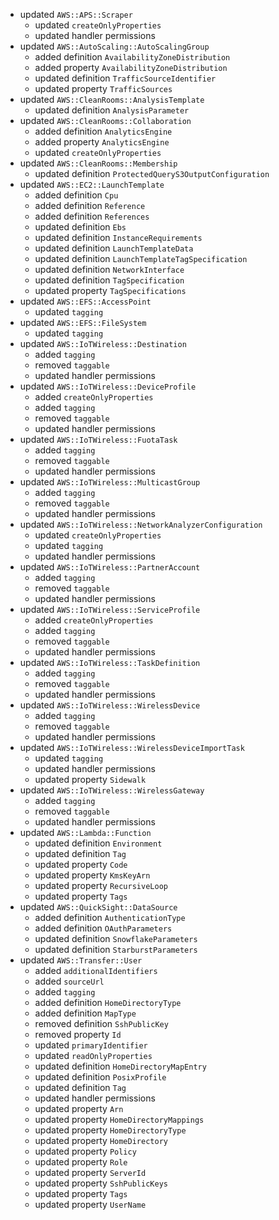 - updated `AWS::APS::Scraper`
  - updated `createOnlyProperties`
  - updated handler permissions
- updated `AWS::AutoScaling::AutoScalingGroup`
  - added definition `AvailabilityZoneDistribution`
  - added property `AvailabilityZoneDistribution`
  - updated definition `TrafficSourceIdentifier`
  - updated property `TrafficSources`
- updated `AWS::CleanRooms::AnalysisTemplate`
  - updated definition `AnalysisParameter`
- updated `AWS::CleanRooms::Collaboration`
  - added definition `AnalyticsEngine`
  - added property `AnalyticsEngine`
  - updated `createOnlyProperties`
- updated `AWS::CleanRooms::Membership`
  - updated definition `ProtectedQueryS3OutputConfiguration`
- updated `AWS::EC2::LaunchTemplate`
  - added definition `Cpu`
  - added definition `Reference`
  - added definition `References`
  - updated definition `Ebs`
  - updated definition `InstanceRequirements`
  - updated definition `LaunchTemplateData`
  - updated definition `LaunchTemplateTagSpecification`
  - updated definition `NetworkInterface`
  - updated definition `TagSpecification`
  - updated property `TagSpecifications`
- updated `AWS::EFS::AccessPoint`
  - updated `tagging`
- updated `AWS::EFS::FileSystem`
  - updated `tagging`
- updated `AWS::IoTWireless::Destination`
  - added `tagging`
  - removed `taggable`
  - updated handler permissions
- updated `AWS::IoTWireless::DeviceProfile`
  - added `createOnlyProperties`
  - added `tagging`
  - removed `taggable`
  - updated handler permissions
- updated `AWS::IoTWireless::FuotaTask`
  - added `tagging`
  - removed `taggable`
  - updated handler permissions
- updated `AWS::IoTWireless::MulticastGroup`
  - added `tagging`
  - removed `taggable`
  - updated handler permissions
- updated `AWS::IoTWireless::NetworkAnalyzerConfiguration`
  - updated `createOnlyProperties`
  - updated `tagging`
  - updated handler permissions
- updated `AWS::IoTWireless::PartnerAccount`
  - added `tagging`
  - removed `taggable`
  - updated handler permissions
- updated `AWS::IoTWireless::ServiceProfile`
  - added `createOnlyProperties`
  - added `tagging`
  - removed `taggable`
  - updated handler permissions
- updated `AWS::IoTWireless::TaskDefinition`
  - added `tagging`
  - removed `taggable`
  - updated handler permissions
- updated `AWS::IoTWireless::WirelessDevice`
  - added `tagging`
  - removed `taggable`
  - updated handler permissions
- updated `AWS::IoTWireless::WirelessDeviceImportTask`
  - updated `tagging`
  - updated handler permissions
  - updated property `Sidewalk`
- updated `AWS::IoTWireless::WirelessGateway`
  - added `tagging`
  - removed `taggable`
  - updated handler permissions
- updated `AWS::Lambda::Function`
  - updated definition `Environment`
  - updated definition `Tag`
  - updated property `Code`
  - updated property `KmsKeyArn`
  - updated property `RecursiveLoop`
  - updated property `Tags`
- updated `AWS::QuickSight::DataSource`
  - added definition `AuthenticationType`
  - added definition `OAuthParameters`
  - updated definition `SnowflakeParameters`
  - updated definition `StarburstParameters`
- updated `AWS::Transfer::User`
  - added `additionalIdentifiers`
  - added `sourceUrl`
  - added `tagging`
  - added definition `HomeDirectoryType`
  - added definition `MapType`
  - removed definition `SshPublicKey`
  - removed property `Id`
  - updated `primaryIdentifier`
  - updated `readOnlyProperties`
  - updated definition `HomeDirectoryMapEntry`
  - updated definition `PosixProfile`
  - updated definition `Tag`
  - updated handler permissions
  - updated property `Arn`
  - updated property `HomeDirectoryMappings`
  - updated property `HomeDirectoryType`
  - updated property `HomeDirectory`
  - updated property `Policy`
  - updated property `Role`
  - updated property `ServerId`
  - updated property `SshPublicKeys`
  - updated property `Tags`
  - updated property `UserName`
